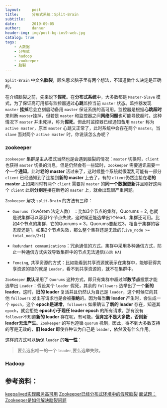 ```yaml
---
layout:     post
title:      分布式系统：Split-Brain
subtitle:   
date:       2019-09-05
author:     danner
header-img: img/post-bg-ios9-web.jpg
catalog: true
tags:
    - 大数据
    - 分布式
    - hadoop
    - zookeeper
    - 脑裂
---
```


`Split-Brain` 中文名**脑裂**，顾名思义脑子里有两个想法，不知道做什么决定是正确的。

在介绍脑裂之前，先来说下**假死**。在**分布式系统**中，大多数都是 `Master-Slave` 模式，为了保证高可用都有监控器通过**心跳**监控当前 `master` 状态。监控器发现 `master` **挂掉**后会立刻启动备用 `master` 保证系统的高可用。监控器是根据**心跳超时**来判断 `master`挂掉，但若是 `master` 和监控器之间**网络问题**也可能导致超时。这种情况下 `master` 并未死掉，称为**假死**。但此时监控器已经通知备用 `master` 称为 `active master`，原本 `master` 心跳又正常了，此时系统中会存在两个 `master`。当 `slave` 面对两个 `active master` 时，你说该怎么办呢？


### zookeeper

`zookeeper` 集群是主从模式当然也是会遇到脑裂的情况：`master` 切换时，`client` 也获得 `master` 切换的消息，但是仍然会有一些延时，`zookeeper` 需要通讯需要**一个一个通知**。此时**老的 master** 活过来了，这时候整个系统就很混乱可能有一部分 `client` 已经通知到了连接到**新的 master** 上去了，有的 `client`仍然连接在**老的 master** 上如果同时有两个 `client` 需要对 `master` 的**同一个数据更新**并且刚好这两个 `client` 此刻**分别**连接在新老的 `master` 上，就会出现很严重问题。

`Zookeeper` 解决 `split-Brain` 的方法有三种：

- `Quorums`（ˈkwôrəm 法定人数） ：比如3个节点的集群，Quorums = 2, 也就是说集群可以容忍1个节点失效，这时候还能选举出1个lead，集群还可用。比如4个节点的集群，它的Quorums = 3，Quorums要超过3，相当于集群的容忍度还是1，如果2个节点失效，那么整个集群还是无效的(`live_node >= total_node/2+1`)

- `Redundant communications`：冗余通信的方式，集群中采用多种通信方式，防止一种通信方式失效导致集群中的节点无法通信(`心跳 HA`)

- `Fencing`, 共享资源的方式：比如能看到共享资源就表示在集群中，能够获得共享资源的锁的就是 `Leader`，看不到共享资源的，就不在集群中。

`ZooKeeper` **默认**采用了 `Quorums` 这种方式，即只有集群中超过**半数节点**投票才能选举出 `Leader`：假设某个 `leader` 假死，其余的 `followers` 选举出了一个**新的 leader**。这时，**旧的 leader** 复活并且仍然认为自己是 `leader`，这个时候它向其他 `followers` 发出写请求也是会被**拒绝**的。因为每当**新 leader** 产生时，会生成一个 `epoch`，这个 **epoch是递增**，`followers` 如果确认了**新的 leader** 存在，知道其 `epoch`，就会拒绝 **epoch小于现任 leader epoch** 的所有请求。那有没有 `follower`不知道**新的 leader** 存在呢，有可能，**但肯定不是大多数，否则新 leader无法产生**。`Zookeeper` 的写也遵循 `quorum` 机制，因此，得不到大多数支持的写是无效的，**旧 leader** 即使各种认为自己是 `leader`，依然没有什么作用。

这样的方式可以确保 `leader` 的**唯一性**：

> 要么选出唯一的一个 `leader`,要么选举失败。


### Hadoop






## 参考资料：
[keepalived实现服务高可用](https://www.cnblogs.com/clsn/p/8052649.html)
[Zookeeper已经分布式环境中的假死脑裂](https://blog.csdn.net/u010185262/article/details/49910301)
[面试题：Zookeeper是如何解决脑裂问题](https://blog.csdn.net/u013374645/article/details/93140148)